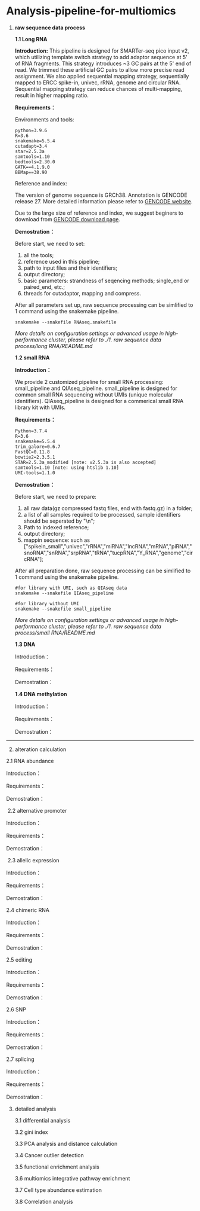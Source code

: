 # Analysis-pipeline-for-multiomics
1. **raw sequence data process**

   **1.1 Long RNA**

   **Introduction:** This pipeline is designed for SMARTer-seq pico input v2, which utilizing template switch strategy to add adaptor sequence at 5' of RNA fragments. This strategy introduces ~3 GC pairs at the 5' end of read. We trimmed these artificial GC pairs to allow more precise read assignment. We also applied sequential mapping strategy, sequentially mapped to ERCC spike-in, univec, rRNA, genome and circular RNA. Sequential mapping strategy can reduce chances of multi-mapping, result in higher mapping ratio.

   **Requirements：**

   Environments and tools:

   ```
   python=3.9.6
   R=3.6
   snakemake=5.5.4
   cutadapt=3.4
   star=2.5.3a
   samtools=1.10
   bedtools=2.30.0
   GATK==4.1.9.0
   BBMap==38.90
   ```

   Reference and index:

   The version of genome sequence is GRCh38. Annotation is GENCODE release 27. More detailed information please refer to [GENCODE website](https://www.gencodegenes.org/human/stats_27.html).

   Due to the large size of reference and index, we suggest beginers to download from [GENCODE download page](https://www.gencodegenes.org/human/release_27.html).

   **Demostration：**

   Before start, we need to set: 

   1. all the tools;
   2. reference used in this pipeline;
   3. path to input files and their identifiers;
   4. output directory;
   5. basic parameters: strandness of seqencing methods; single_end or paired_end, etc.;
   6. threads for cutadaptor, mapping and compress.

   After all parameters set up, raw sequence processing can be simlified to 1 command using the snakemake pipeline.

   ```
   snakemake --snakefile RNAseq.snakefile
   ```

   *More details on configuration settings or advanced usage in high-performance cluster, please refer to ./1. raw sequence data process/long RNA/README.md*

   

   **1.2 small RNA**

   **Introduction：**

   We provide 2 customized pipeline for small RNA processing: small_pipeline and QIAseq_pipeline. small_pipeline is designed for common small RNA sequencing without UMIs (unique molecular identifiers). QIAseq_pipeline is designed for a commerical small RNA library kit with UMIs. 

   **Requirements：**

   ```
   Python=3.7.4 
   R=3.6
   snakemake=5.5.4
   trim_galore=0.6.7
   FastQC=0.11.8
   bowtie2=2.3.5.1
   STAR=2.5.3a_modified [note: v2.5.3a is also accepted]
   samtools=1.10 [note: using htslib 1.10] 
   UMI-tools=1.1.0 
   ```

   **Demostration：**

   Before start, we need to prepare: 

   1. all raw data(gz compressed fastq files, end with fastq.gz) in a folder;
   2. a list of all samples required to be processed, sample identifiers should be seperated by "\n";
   3. Path to indexed reference;
   4. output directory;
   5. mappin sequence: such as ["spikein_small","univec","rRNA","miRNA","lncRNA","mRNA","piRNA","snoRNA","snRNA","srpRNA","tRNA","tucpRNA","Y_RNA","genome","circRNA"];

   After all preparation done, raw sequence processing can be simlified to 1 command using the snakemake pipeline.

   ```
   #for library with UMI, such as QIAseq data
   snakemake --snakefile QIAseq_pipeline
   
   #for library without UMI
   snakemake --snakefile small_pipeline
   ```

   *More details on configuration settings or advanced usage in high-performance cluster, please refer to ./1. raw sequence data process/small RNA/README.md*

   

   **1.3 DNA**

   Introduction：

   Requirements：

   Demostration：

   

   **1.4 DNA methylation**

   Introduction：

   Requirements：

   Demostration：



-----



2. alteration calculation

2.1 RNA abundance

Introduction：

Requirements：

Demostration：

​		2.2 alternative promoter

Introduction：

Requirements：

Demostration：

​        2.3 allelic expression

Introduction：

Requirements：

Demostration：

2.4 chimeric RNA

Introduction：

Requirements：

Demostration：

2.5 editing

Introduction：

Requirements：

Demostration：

2.6 SNP

Introduction：

Requirements：

Demostration：

2.7 splicing

Introduction：

Requirements：

Demostration：



3. detailed analysis

   3.1 differential analysis

   3.2 gini index

   3.3 PCA analysis and distance calculation

   3.4 Cancer outlier detection

   3.5 functional enrichment analysis

   3.6 multiomics integrative pathway enrichment

   3.7 Cell type abundance estimation

   3.8 Correlation analysis